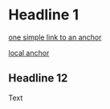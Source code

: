 # Headline 1

[one simple link to an anchor](anchor2_invalid.md#headline-3)

[local anchor](#headline-3)

## Headline 12

Text
